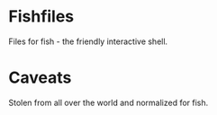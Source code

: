 Fishfiles
=========

Files for fish - the friendly interactive shell.

Caveats
=======
Stolen from all over the world and normalized for fish.
